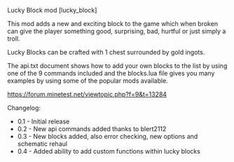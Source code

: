 Lucky Block mod [lucky_block]

This mod adds a new and exciting block to the game which when broken can give
the player something good, surprising, bad, hurtful or just simply a troll.

Lucky Blocks can be crafted with 1 chest surrounded by gold ingots.

The api.txt document shows how to add your own blocks to the list by using
one of the 9 commands included and the blocks.lua file gives you many examples
by using some of the popular mods available.

https://forum.minetest.net/viewtopic.php?f=9&t=13284

Changelog:

- 0.1 - Initial release
- 0.2 - New api commands added thanks to blert2112
- 0.3 - New blocks added, also error checking, new options and schematic rehaul
- 0.4 - Added ability to add custom functions within lucky blocks
